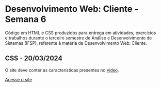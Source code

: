 # Desenvolvimento Web: Cliente - Semana 6
Código em HTML e CSS produzidos para entrega em atividades, exercícios e trabalhos durante o terceiro semestre de Análise e Desenvolvimento de Sistemas (IFSP), referente à matéria de Desenvolvimento Web: Cliente.

## CSS - 20/03/2024
O site deve conter as características presentes no [vídeo](https://www.youtube.com/watch?v=PqYYWXpqQPM).

[Acesse o site](https://fernandalopesbarbalho.github.io/dwba4-semana-06-pt302525x/)

